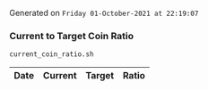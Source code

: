 Generated on `Friday 01-October-2021 at 22:19:07`

### Current to Target Coin Ratio
`current_coin_ratio.sh`

Date|Current|Target|Ratio
---|---|---|---
